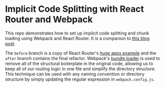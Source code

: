 # Implicit Code Splitting with React Router and Webpack

This repo demonstrates how to set up implicit code splitting and chunk loading using Webpack and React Router. It is a companion to [this blog post](henleyedition.com/implicit-code-splitting-with-react-router-and-webpack/).

The `before` branch is a copy of React Router's [huge apps example](https://github.com/reactjs/react-router/tree/master/examples/huge-apps) and the `after` branch contains the final refactor. Webpack's [bundle loader](https://github.com/webpack/bundle-loader) is used to remove all of the structural boilerplate in the original code, allowing us to keep all of our routing logic in one file and simplify the directory structure. This technique can be used with any naming convention or directory structure by simply updating the regular expression in `webpack.config.js`.
